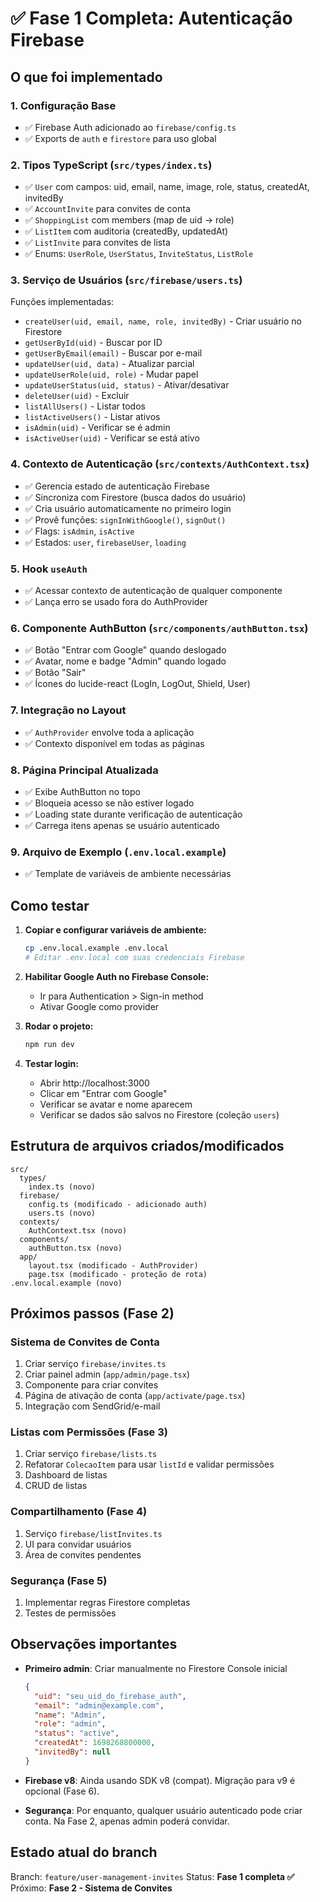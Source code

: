 # ✅ Fase 1 Completa: Autenticação Firebase

## O que foi implementado

### 1. Configuração Base
- ✅ Firebase Auth adicionado ao `firebase/config.ts`
- ✅ Exports de `auth` e `firestore` para uso global

### 2. Tipos TypeScript (`src/types/index.ts`)
- ✅ `User` com campos: uid, email, name, image, role, status, createdAt, invitedBy
- ✅ `AccountInvite` para convites de conta
- ✅ `ShoppingList` com members (map de uid → role)
- ✅ `ListItem` com auditoria (createdBy, updatedAt)
- ✅ `ListInvite` para convites de lista
- ✅ Enums: `UserRole`, `UserStatus`, `InviteStatus`, `ListRole`

### 3. Serviço de Usuários (`src/firebase/users.ts`)
Funções implementadas:
- `createUser(uid, email, name, role, invitedBy)` - Criar usuário no Firestore
- `getUserById(uid)` - Buscar por ID
- `getUserByEmail(email)` - Buscar por e-mail
- `updateUser(uid, data)` - Atualizar parcial
- `updateUserRole(uid, role)` - Mudar papel
- `updateUserStatus(uid, status)` - Ativar/desativar
- `deleteUser(uid)` - Excluir
- `listAllUsers()` - Listar todos
- `listActiveUsers()` - Listar ativos
- `isAdmin(uid)` - Verificar se é admin
- `isActiveUser(uid)` - Verificar se está ativo

### 4. Contexto de Autenticação (`src/contexts/AuthContext.tsx`)
- ✅ Gerencia estado de autenticação Firebase
- ✅ Sincroniza com Firestore (busca dados do usuário)
- ✅ Cria usuário automaticamente no primeiro login
- ✅ Provê funções: `signInWithGoogle()`, `signOut()`
- ✅ Flags: `isAdmin`, `isActive`
- ✅ Estados: `user`, `firebaseUser`, `loading`

### 5. Hook `useAuth`
- ✅ Acessar contexto de autenticação de qualquer componente
- ✅ Lança erro se usado fora do AuthProvider

### 6. Componente AuthButton (`src/components/authButton.tsx`)
- ✅ Botão "Entrar com Google" quando deslogado
- ✅ Avatar, nome e badge "Admin" quando logado
- ✅ Botão "Sair"
- ✅ Ícones do lucide-react (LogIn, LogOut, Shield, User)

### 7. Integração no Layout
- ✅ `AuthProvider` envolve toda a aplicação
- ✅ Contexto disponível em todas as páginas

### 8. Página Principal Atualizada
- ✅ Exibe AuthButton no topo
- ✅ Bloqueia acesso se não estiver logado
- ✅ Loading state durante verificação de autenticação
- ✅ Carrega itens apenas se usuário autenticado

### 9. Arquivo de Exemplo (`.env.local.example`)
- ✅ Template de variáveis de ambiente necessárias

## Como testar

1. **Copiar e configurar variáveis de ambiente:**
   ```bash
   cp .env.local.example .env.local
   # Editar .env.local com suas credenciais Firebase
   ```

2. **Habilitar Google Auth no Firebase Console:**
   - Ir para Authentication > Sign-in method
   - Ativar Google como provider

3. **Rodar o projeto:**
   ```bash
   npm run dev
   ```

4. **Testar login:**
   - Abrir http://localhost:3000
   - Clicar em "Entrar com Google"
   - Verificar se avatar e nome aparecem
   - Verificar se dados são salvos no Firestore (coleção `users`)

## Estrutura de arquivos criados/modificados

```
src/
  types/
    index.ts (novo)
  firebase/
    config.ts (modificado - adicionado auth)
    users.ts (novo)
  contexts/
    AuthContext.tsx (novo)
  components/
    authButton.tsx (novo)
  app/
    layout.tsx (modificado - AuthProvider)
    page.tsx (modificado - proteção de rota)
.env.local.example (novo)
```

## Próximos passos (Fase 2)

### Sistema de Convites de Conta
1. Criar serviço `firebase/invites.ts`
2. Criar painel admin (`app/admin/page.tsx`)
3. Componente para criar convites
4. Página de ativação de conta (`app/activate/page.tsx`)
5. Integração com SendGrid/e-mail

### Listas com Permissões (Fase 3)
1. Criar serviço `firebase/lists.ts`
2. Refatorar `ColecaoItem` para usar `listId` e validar permissões
3. Dashboard de listas
4. CRUD de listas

### Compartilhamento (Fase 4)
1. Serviço `firebase/listInvites.ts`
2. UI para convidar usuários
3. Área de convites pendentes

### Segurança (Fase 5)
1. Implementar regras Firestore completas
2. Testes de permissões

## Observações importantes

- **Primeiro admin**: Criar manualmente no Firestore Console inicial
  ```json
  {
    "uid": "seu_uid_do_firebase_auth",
    "email": "admin@example.com",
    "name": "Admin",
    "role": "admin",
    "status": "active",
    "createdAt": 1698268800000,
    "invitedBy": null
  }
  ```

- **Firebase v8**: Ainda usando SDK v8 (compat). Migração para v9 é opcional (Fase 6).

- **Segurança**: Por enquanto, qualquer usuário autenticado pode criar conta. Na Fase 2, apenas admin poderá convidar.

## Estado atual do branch

Branch: `feature/user-management-invites`
Status: **Fase 1 completa ✅**
Próximo: **Fase 2 - Sistema de Convites**
